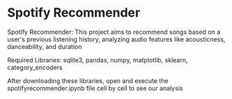 # Spotify Recommender

Spotify Recommender: This project aims to recommend songs based on a user's previous listening history, analyzing audio features like acousticness, danceability, and duration

Required Libraries: sqlite3, pandas, numpy, matplotlib, sklearn, category_encoders

After downloading these libraries, open and execute the spotifyrecommender.ipynb file cell by cell to see our analysis
